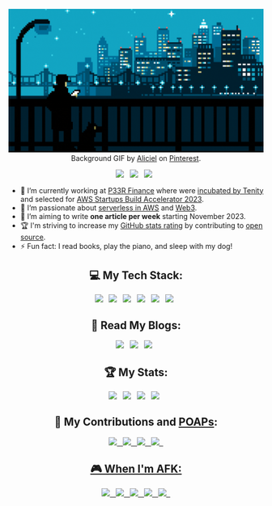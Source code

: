 
<div align="center"> 

![kshyun28's GitHub Profile Header](<header.gif>)
Background GIF by [Aliciel](https://www.pinterest.com/pin/5277724550564022/) on [Pinterest](https://www.pinterest.com/).
<p>
    <a target="_blank"href="https://twitter.com/kshyun28"><img src="https://img.shields.io/badge/Twitter-%231DA1F2.svg?style=for-the-badge&logo=Twitter&logoColor=white" /></a>&nbsp;&nbsp;
    <a target="_blank"href="https://www.linkedin.com/in/kshyun28/"><img src="https://img.shields.io/badge/linkedin-%230077B5.svg?style=for-the-badge&logo=linkedin&logoColor=white" /></a>&nbsp;&nbsp;
    <a target="_blank"href="mailto:jasper.d.gabriel@gmail.com?subject=Hello%20Jasper,%20From%20Github"><img src="https://img.shields.io/badge/Gmail-D14836?style=for-the-badge&logo=gmail&logoColor=white" /></a>&nbsp;&nbsp;
</p>
</div>




- 🔭 I’m currently working at [P33R Finance](https://www.linkedin.com/company/p33r-finance/) where were [incubated by Tenity](https://www.linkedin.com/posts/p33r-finance_tenity-invests-in-13-disruptive-early-stage-activity-7118550943268294656-cH__?utm_source=share&utm_medium=member_desktop) and selected for [AWS Startups Build Accelerator 2023](https://www.linkedin.com/posts/p33r-finance_p33r-awsbuildaccelerator-activity-7121072561857208320-U9f-?utm_source=share&utm_medium=member_desktop).
- 🌱 I’m passionate about [serverless in AWS](https://aws.amazon.com/serverless/) and [Web3](https://ethereum.org/en/web3/).
- 📝 I’m aiming to write **one article per week** starting November 2023.
- 🏆 I'm striving to increase my [GitHub stats rating](#🏆-my-stats) by contributing to [open source](https://opensource.com/resources/what-open-source).
- ⚡ Fun fact: I read books, play the piano, and sleep with my dog!


<div align="center"> 

## 💻 My Tech Stack:
<p>
    <img src="https://img.shields.io/badge/Next-black?style=for-the-badge&logo=next.js&logoColor=white" />&nbsp;&nbsp;
    <img src="https://img.shields.io/badge/node.js-339933?style=for-the-badge&logo=node.js&logoColor=white" />&nbsp;&nbsp;
    <img src="https://img.shields.io/badge/typescript-%23007ACC.svg?style=for-the-badge&logo=typescript&logoColor=white" />&nbsp;&nbsp;
    <img src="https://img.shields.io/badge/AWS-%23FF9900.svg?style=for-the-badge&logo=amazon-aws&logoColor=white" />&nbsp;&nbsp;
    <img src="https://img.shields.io/badge/GCP-%234285F4.svg?style=for-the-badge&logo=google-cloud&logoColor=white" />&nbsp;&nbsp;
    <img src="https://img.shields.io/badge/Solidity-%23363636.svg?style=for-the-badge&logo=solidity&logoColor=white" />&nbsp;&nbsp;
</p>


## 📖 Read My Blogs:
<p>
    <a target="_blank"href="https://dev.to/kshyun28"><img src="https://img.shields.io/badge/dev.to-0A0A0A?style=for-the-badge&logo=dev.to&logoColor=white" /></a>&nbsp;&nbsp;
    <a target="_blank"href="https://kshyun28.hashnode.dev/"><img src="https://img.shields.io/badge/Hashnode-2962FF?style=for-the-badge&logo=hashnode&logoColor=white" /></a>&nbsp;&nbsp;
    <a target="_blank"href="https://medium.com/@kshyun28"><img src="https://img.shields.io/badge/Medium-12100E?style=for-the-badge&logo=medium&logoColor=white" /></a>&nbsp;&nbsp;
</p>

## 🏆 My Stats:
<p>
    <img height=175 src="https://github-readme-stats.vercel.app/api?username=kshyun28&show_icons=true&count_private=true&theme=dark#gh-dark-mode-only" />&nbsp;&nbsp;
    <img height=175 src="https://github-readme-stats.vercel.app/api?username=kshyun28&show_icons=true&theme=default#gh-light-mode-only" />&nbsp;&nbsp;
    <img height=175 src="https://github-readme-stats.vercel.app/api/top-langs/?username=kshyun28&layout=compact&theme=dark#gh-dark-mode-only" />&nbsp;&nbsp;
    <img height=175 src="https://github-readme-stats.vercel.app/api/top-langs/?username=kshyun28&layout=compact&theme=default#gh-light-mode-only" />&nbsp;&nbsp;
</p>

## 🤝 My Contributions and [POAPs](https://www.gitpoap.io/p/0x994cca07c9f25fe84211ea61b61eab5552a32c6d):
<p>
    <a target="_blank"href="https://www.gitpoap.io/gp/893"><img height=175 src="https://www.gitpoap.io/_next/image?url=https%3A%2F%2Fassets.poap.xyz%2Fgitpoap3a-2023-taiko-contributor-2022-logo-1671723111328.png&w=750&q=75" />&nbsp;&nbsp;
    <a target="_blank"href="https://www.gitpoap.io/gp/879"><img height=175 src="https://www.gitpoap.io/_next/image?url=https%3A%2F%2Fassets.poap.xyz%2Fgitpoap3a-2023-ethereumorg-contributor-2022-logo-1671568487547.png&w=750&q=75" />&nbsp;&nbsp;
    <a target="_blank"href="https://poap.gallery/event/128736"><img height=175 src="https://assets.poap.xyz/taiko-research-contributors-2023-logo-1685987761596.png" />&nbsp;&nbsp;
    <a target="_blank"href="https://collectors.poap.xyz/en-US/token/6673781"><img height=175 src="https://assets.poap.xyz/0c6eaacb-d527-479b-8a0e-d9e60726851d.png" />&nbsp;&nbsp;
</p>

## 🎮 When I'm AFK:
<p>
    <img src="https://img.shields.io/badge/Playstation%205-003791?style=for-the-badge&logo=playstation-5&logoColor=white" />&nbsp;&nbsp;
    <img src="https://img.shields.io/badge/Switch-E60012?style=for-the-badge&logo=nintendo-switch&logoColor=white" />&nbsp;&nbsp;
    <img src="https://img.shields.io/badge/steam-%23000000.svg?style=for-the-badge&logo=steam&logoColor=white" />&nbsp;&nbsp;
    <img src="https://img.shields.io/badge/Netflix-E50914?style=for-the-badge&logo=netflix&logoColor=white" />&nbsp;&nbsp;
    <img src="https://img.shields.io/badge/Crunchyroll-F47521?style=for-the-badge&logo=crunchyroll&logoColor=white" />&nbsp;&nbsp;
</p>


</div>


